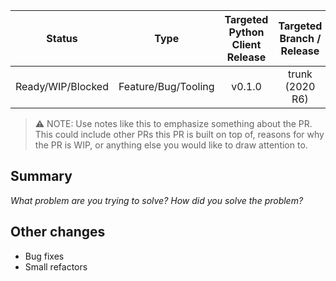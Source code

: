 | Status  | Type  | Targeted Python Client Release | Targeted Branch / Release | Ticket |
| :---: | :---: | :---: | :--: | :--: |
| Ready/WIP/Blocked | Feature/Bug/Tooling | v0.1.0 |  trunk (2020 R6) | [SWPBL-000000](https://jira.sonos.com/browse/SWPBL-000000)

> ⚠️ NOTE: Use notes like this to emphasize something about the PR. This could include other PRs this PR is built on top of, reasons for why the PR is WIP, or anything else you would like to draw attention to.

## Summary

_What problem are you trying to solve?_
_How did you solve the problem?_

## Other changes

- Bug fixes
- Small refactors